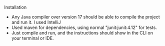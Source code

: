 Installation
- Any Java compiler over version 17 should be able to compile the project and run it. I used IntelliJ
- Used maven for dependencies, using normal "junit:junit:4.12" for tests.
- Just compile and run, and the instructions should show in the CLI on your terminal or IDE.
